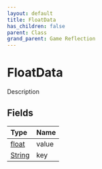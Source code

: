 ```yaml
---
layout: default
title: FloatData
has_children: false
parent: Class
grand_parent: Game Reflection
---
```

# FloatData
Description 

## Fields
| Type | Name |
|:-------------|:--------------|
| [float](/game-reflection/components/float.md) | value |
| [String](/game-reflection/components/string.md) | key |
